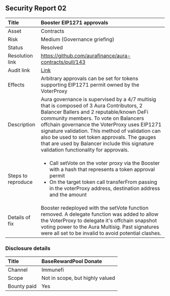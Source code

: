 ## Security Report 02

| Title              | Booster EIP1271 approvals                                                                                                                                                                                                                                                                                                                                                                                                   |
| :----------------- | :-------------------------------------------------------------------------------------------------------------------------------------------------------------------------------------------------------------------------------------------------------------------------------------------------------------------------------------------------------------------------------------------------------------------------- |
| Asset              | Contracts                                                                                                                                                                                                                                                                                                                                                                                                                   |
| Risk               | Medium (Governance griefing)                                                                                                                                                                                                                                                                                                                                                                                                |
| Status             | Resolved                                                                                                                                                                                                                                                                                                                                                                                                                    |
| Resolution link    | https://github.com/aurafinance/aura-contracts/pull/143                                                                                                                                                                                                                                                                                                                                                                      |
| Audit link         | [Link](../audits/migration)                                                                                                                                                                                                                                                                                                                                                                                                 |
| Effects            | Arbitrary approvals can be set for tokens supporting EIP1271 permit owned by the VoterProxy                                                                                                                                                                                                                                                                                                                                 |
| Description        | Aura governance is supervised by a 4/7 multisig that is composed of 3 Aura Contributors, 2 Balancer Ballers and 2 reputable/known DeFi community members. To vote on Balancers offchain governance the VoterProxy uses EIP1271 signature validation. This method of validation can also be used to set token approvals. The gauges that are used by Balancer include this signature validation functionality for approvals. |
| Steps to reproduce | <ul><li>Call setVote on the voter proxy via the Booster with a hash that represents a token approval permit</li><li>On the target token call transferFrom passing in the voterProxy address, destination address and the amount</li></ul>                                                                                                                                                                                   |
| Details of fix     | Booster redeployed with the setVote function removed. A delegate function was added to allow the VoterProxy to delegate it's offchain snapshot voting power to the Aura Multisig. Past signatures were all set to be invalid to avoid potential clashes.                                                                                                                                                                    |

### Disclosure details

| Title       | BaseRewardPool Donate           |
| :---------- | :------------------------------ |
| Channel     | Immunefi                        |
| Scope       | Not in scope, but highly valued |
| Bounty paid | Yes                             |
